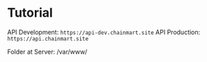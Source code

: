 # Tutorial

API Development: `https://api-dev.chainmart.site`
API Production: `https://api.chainmart.site`

Folder at Server: /var/www/
